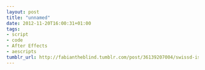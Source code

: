 ```yaml
---
layout: post
title: "unnamed"
date: 2012-11-20T16:00:31+01:00
tags:
- script
- code
- After Effects
- aescripts
tumblr_url: http://fabiantheblind.tumblr.com/post/36139207004/swissd-is-an-after-effects-cs4-script-for
---
```


